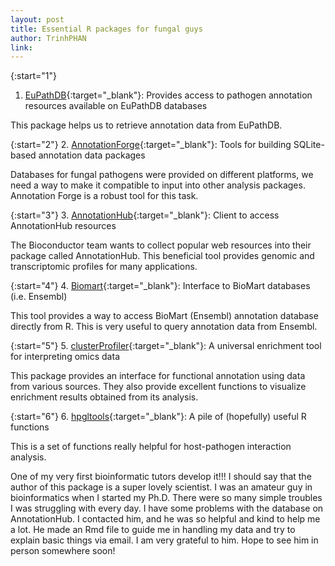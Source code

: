 ```yaml
---
layout: post
title: Essential R packages for fungal guys
author: TrinhPHAN
link: 
---
```


{:start="1"}
1.  [EuPathDB](https://bioconductor.org/packages/release/data/annotation/html/EuPathDB.html){:target="_blank"}: Provides access to pathogen annotation resources available on EuPathDB databases

This package helps us to retrieve annotation data from EuPathDB.

{:start="2"}
2.  [AnnotationForge](https://bioconductor.org/packages/3.15/bioc/html/AnnotationForge.html){:target="_blank"}: Tools for building SQLite-based annotation data packages

Databases for fungal pathogens were provided on different platforms, we need a way to make it compatible to input into other analysis packages. Annotation Forge is a robust tool for this task.

{:start="3"}
3.  [AnnotationHub](https://bioconductor.org/packages/release/bioc/html/AnnotationHub.html){:target="_blank"}: Client to access AnnotationHub resources

The Bioconductor team wants to collect popular web resources into their package called AnnotationHub. This beneficial tool provides genomic and transcriptomic profiles for many applications.

{:start="4"}
4.  [Biomart](https://bioconductor.org/packages/release/bioc/html/biomaRt.html){:target="_blank"}: Interface to BioMart databases (i.e. Ensembl)

This tool provides a way to access BioMart (Ensembl) annotation database directly from R. This is very useful to query annotation data from Ensembl.

{:start="5"}
5.  [clusterProfiler](https://bioconductor.org/packages/release/bioc/html/clusterProfiler.html){:target="_blank"}: A universal enrichment tool for interpreting omics data

  This package provides an interface for functional annotation using data from various sources. They also provide excellent functions to visualize enrichment results obtained from its analysis.

{:start="6"}
6.  [hpgltools](https://rdrr.io/github/elsayed-lab/hpgltools/){:target="_blank"}: A pile of (hopefully) useful R functions

This is a set of functions really helpful for host-pathogen interaction analysis.

One of my very first bioinformatic tutors develop it!!! I should say that the author of this package is a super lovely scientist. I was an amateur guy in bioinformatics when I started my Ph.D. There were so many simple troubles I was struggling with every day. I have some problems with the database on AnnotationHub. I contacted him, and he was so helpful and kind to help me a lot. He made an Rmd file to guide me in handling my data and try to explain basic things via email. I am very grateful to him. Hope to see him in person somewhere soon!